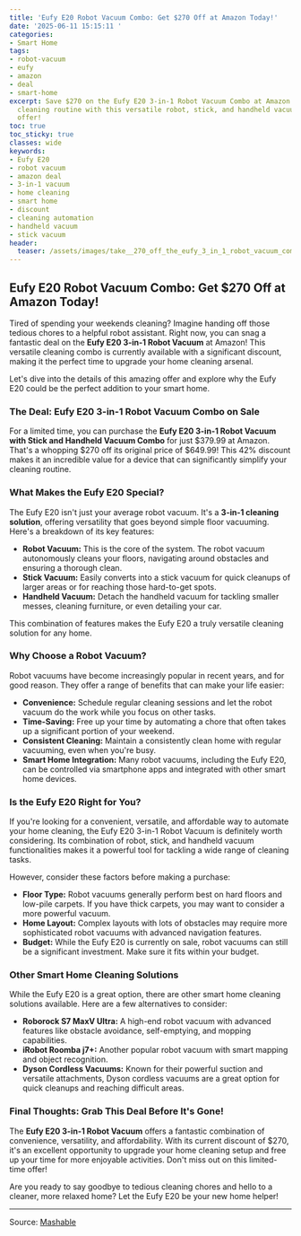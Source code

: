 ```yaml
---
title: 'Eufy E20 Robot Vacuum Combo: Get $270 Off at Amazon Today!'
date: '2025-06-11 15:15:11 '
categories:
- Smart Home
tags:
- robot-vacuum
- eufy
- amazon
- deal
- smart-home
excerpt: Save $270 on the Eufy E20 3-in-1 Robot Vacuum Combo at Amazon! Automate your
  cleaning routine with this versatile robot, stick, and handheld vacuum. Limited-time
  offer!
toc: true
toc_sticky: true
classes: wide
keywords:
- Eufy E20
- robot vacuum
- amazon deal
- 3-in-1 vacuum
- home cleaning
- smart home
- discount
- cleaning automation
- handheld vacuum
- stick vacuum
header:
  teaser: /assets/images/take__270_off_the_eufy_3_in_1_robot_vacuum_combo_a_20250611151511.png
---
```


## Eufy E20 Robot Vacuum Combo: Get $270 Off at Amazon Today!

Tired of spending your weekends cleaning? Imagine handing off those tedious chores to a helpful robot assistant. Right now, you can snag a fantastic deal on the **Eufy E20 3-in-1 Robot Vacuum** at Amazon! This versatile cleaning combo is currently available with a significant discount, making it the perfect time to upgrade your home cleaning arsenal.

Let's dive into the details of this amazing offer and explore why the Eufy E20 could be the perfect addition to your smart home.

### The Deal: Eufy E20 3-in-1 Robot Vacuum Combo on Sale

For a limited time, you can purchase the **Eufy E20 3-in-1 Robot Vacuum with Stick and Handheld Vacuum Combo** for just $379.99 at Amazon. That's a whopping $270 off its original price of $649.99! This 42% discount makes it an incredible value for a device that can significantly simplify your cleaning routine.



### What Makes the Eufy E20 Special?

The Eufy E20 isn't just your average robot vacuum. It's a **3-in-1 cleaning solution**, offering versatility that goes beyond simple floor vacuuming. Here's a breakdown of its key features:

*   **Robot Vacuum:** This is the core of the system. The robot vacuum autonomously cleans your floors, navigating around obstacles and ensuring a thorough clean.
*   **Stick Vacuum:** Easily converts into a stick vacuum for quick cleanups of larger areas or for reaching those hard-to-get spots.
*   **Handheld Vacuum:** Detach the handheld vacuum for tackling smaller messes, cleaning furniture, or even detailing your car.

This combination of features makes the Eufy E20 a truly versatile cleaning solution for any home.

### Why Choose a Robot Vacuum?

Robot vacuums have become increasingly popular in recent years, and for good reason. They offer a range of benefits that can make your life easier:

*   **Convenience:** Schedule regular cleaning sessions and let the robot vacuum do the work while you focus on other tasks.
*   **Time-Saving:** Free up your time by automating a chore that often takes up a significant portion of your weekend.
*   **Consistent Cleaning:** Maintain a consistently clean home with regular vacuuming, even when you're busy.
*   **Smart Home Integration:** Many robot vacuums, including the Eufy E20, can be controlled via smartphone apps and integrated with other smart home devices.

### Is the Eufy E20 Right for You?

If you're looking for a convenient, versatile, and affordable way to automate your home cleaning, the Eufy E20 3-in-1 Robot Vacuum is definitely worth considering. Its combination of robot, stick, and handheld vacuum functionalities makes it a powerful tool for tackling a wide range of cleaning tasks.

However, consider these factors before making a purchase:

*   **Floor Type:** Robot vacuums generally perform best on hard floors and low-pile carpets. If you have thick carpets, you may want to consider a more powerful vacuum.
*   **Home Layout:** Complex layouts with lots of obstacles may require more sophisticated robot vacuums with advanced navigation features.
*   **Budget:** While the Eufy E20 is currently on sale, robot vacuums can still be a significant investment. Make sure it fits within your budget.

### Other Smart Home Cleaning Solutions

While the Eufy E20 is a great option, there are other smart home cleaning solutions available. Here are a few alternatives to consider:

*   **Roborock S7 MaxV Ultra:** A high-end robot vacuum with advanced features like obstacle avoidance, self-emptying, and mopping capabilities. 
*   **iRobot Roomba j7+:** Another popular robot vacuum with smart mapping and object recognition. 
*   **Dyson Cordless Vacuums:** Known for their powerful suction and versatile attachments, Dyson cordless vacuums are a great option for quick cleanups and reaching difficult areas. 

### Final Thoughts: Grab This Deal Before It's Gone!

The **Eufy E20 3-in-1 Robot Vacuum** offers a fantastic combination of convenience, versatility, and affordability. With its current discount of $270, it's an excellent opportunity to upgrade your home cleaning setup and free up your time for more enjoyable activities. Don't miss out on this limited-time offer!



Are you ready to say goodbye to tedious cleaning chores and hello to a cleaner, more relaxed home? Let the Eufy E20 be your new home helper!

---

Source: [Mashable](https://mashable.com/article/june-10-eufy-e20-robot-vacuum-deal)